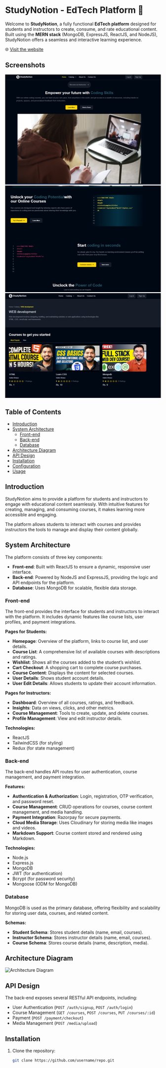# StudyNotion - EdTech Platform 🚀

Welcome to **StudyNotion**, a fully functional **EdTech platform** designed for students and instructors to create, consume, and rate educational content. Built using the **MERN stack** (MongoDB, ExpressJS, ReactJS, and NodeJS), StudyNotion offers a seamless and interactive learning experience.

🌐 [Visit the website](https://study-notion-platform-three.vercel.app/)

## Screenshots

![Home Page](./Images/first.png)  
![Course List](./Images/second.png)  
![Course Content](./Images/third.png)

## Table of Contents
- [Introduction](#introduction)
- [System Architecture](#system-architecture)
  - [Front-end](#front-end)
  - [Back-end](#back-end)
  - [Database](#database)
- [Architecture Diagram](#architecture-diagram)
- [API Design](#api-design)
- [Installation](#installation)
- [Configuration](#configuration)
- [Usage](#usage)

## Introduction

StudyNotion aims to provide a platform for students and instructors to engage with educational content seamlessly. With intuitive features for creating, managing, and consuming courses, it makes learning more accessible and engaging.

The platform allows students to interact with courses and provides instructors the tools to manage and display their content globally.

## System Architecture

The platform consists of three key components:
- **Front-end**: Built with ReactJS to ensure a dynamic, responsive user interface.
- **Back-end**: Powered by NodeJS and ExpressJS, providing the logic and API endpoints for the platform.
- **Database**: Uses MongoDB for scalable, flexible data storage.

### Front-end

The front-end provides the interface for students and instructors to interact with the platform. It includes dynamic features like course lists, user profiles, and payment integrations.

**Pages for Students:**
- **Homepage**: Overview of the platform, links to course list, and user details.
- **Course List**: A comprehensive list of available courses with descriptions and ratings.
- **Wishlist**: Shows all the courses added to the student’s wishlist.
- **Cart Checkout**: A shopping cart to complete course purchases.
- **Course Content**: Displays the content for selected courses.
- **User Details**: Shows student account details.
- **User Edit Details**: Allows students to update their account information.

**Pages for Instructors:**
- **Dashboard**: Overview of all courses, ratings, and feedback.
- **Insights**: Data on views, clicks, and other metrics.
- **Course Management**: Tools to create, update, and delete courses.
- **Profile Management**: View and edit instructor details.

**Technologies:**
- ReactJS
- TailwindCSS (for styling)
- Redux (for state management)

### Back-end

The back-end handles API routes for user authentication, course management, and payment integration.

**Features:**
- **Authentication & Authorization**: Login, registration, OTP verification, and password reset.
- **Course Management**: CRUD operations for courses, course content management, and media handling.
- **Payment Integration**: Razorpay for secure payments.
- **Cloud Media Storage**: Uses Cloudinary for storing media like images and videos.
- **Markdown Support**: Course content stored and rendered using Markdown.

**Technologies:**
- Node.js
- Express.js
- MongoDB
- JWT (for authentication)
- Bcrypt (for password security)
- Mongoose (ODM for MongoDB)

### Database

MongoDB is used as the primary database, offering flexibility and scalability for storing user data, courses, and related content.

**Schemas:**
- **Student Schema**: Stores student details (name, email, courses).
- **Instructor Schema**: Stores instructor details (name, email, courses).
- **Course Schema**: Stores course details (name, description, media).

## Architecture Diagram

![Architecture Diagram](./path_to_architecture_image.png)

## API Design

The back-end exposes several RESTful API endpoints, including:
- User Authentication (`POST /auth/signup`, `POST /auth/login`)
- Course Management (`GET /courses`, `POST /courses`, `PUT /courses/:id`)
- Payment (`POST /payment/checkout`)
- Media Management (`POST /media/upload`)

## Installation

1. Clone the repository:
   ```bash
   git clone https://github.com/username/repo.git

